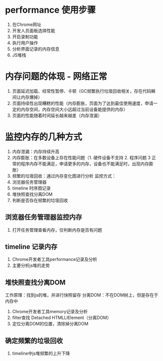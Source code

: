 <!--
 * @Author       : ganbowen
 * @Date         : 2021-09-12 22:07:03
 * @LastEditors  : ganbowen
 * @LastEditTime : 2021-09-13 17:32:45
 * @Descripttion : 内存监控
-->
# performance 使用步骤
1. 在Chrome网址
2. 开发人员面板选择性能
3. 开启录制功能
4. 执行用户操作
5. 分析界面记录的内存信息
6. JS堆栈

# 内存问题的体现 - 网络正常
1. 页面延迟加载、经常性暂停、卡顿（GC频繁执行垃圾回收相关，存在代码瞬间让内存爆掉）
2. 页面持续性出现糟糕的性能（内存膨胀，页面为了达到最佳使用速度，申请一定的内存空间，内存空间大小远超过当前设备能提供的内存）
3. 页面的性能随着时间延长越来越差（内存泄漏）
   
# 监控内存的几种方式
1. 内存泄漏：内存持续升高
2. 内存膨胀：在多数设备上存在性能问题（1. 硬件设备不支持 2. 程序问题 3 正常的程序内存不能满足，申请更多的内存，设备也不能满足时，出现内存膨胀）
3. 频繁的垃圾回收：通过内存变化图进行分析
监控方式：
1. 浏览器任务管理器
2. timeline 时序图记录
3. 堆快照查找分离DOM
4. 判断是否存在频繁的垃圾回收

## 浏览器任务管理器监控内存
1. 打开任务管理查看内存，仅判断内存是否有问题
   
## timeline 记录内存
1. Chrome开发者工具performance记录及分析
2. 主要分析js堆的走势

## 堆快照查找分离DOM
工作原理：找到js的堆，并进行快照留存
分离DOM：不在DOM树上，但是存在于内存中
1. Chrome开发者工具memory记录及分析
2. filter查找 Detached HTMLLIElement（分离DOM）
3. 定位分离DOM的位置，清除掉分离DOM
## 确定频繁的垃圾回收
1. timeline中js堆频繁的上升下降